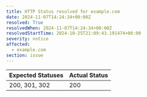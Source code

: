 ```yaml
---
title: HTTP Status resolved for example.com
date: 2024-11-07T14:24:34+00:00Z
resolved: True
resolvedWhen: 2024-11-07T14:24:34+00:00Z
resolvedStartTime: 2024-10-25T21:09:43.191474+00:00
severity: notice
affected:
  - example.com
section: issue
---
```


| Expected Statuses | Actual Status  |
|-------------------|----------------|
| 200, 301, 302 | 200 |
